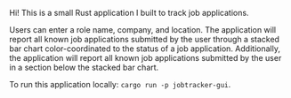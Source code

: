 Hi! This is a small Rust application I built to track job applications.



Users can enter a role name, company, and location. The application will
report all known job applications submitted by the user through a stacked 
bar chart color-coordinated to the status of a job application. Additionally,
the application will report all known job applications submitted by the user
in a section below the stacked bar chart.

To run this application locally: `cargo run -p jobtracker-gui`.
